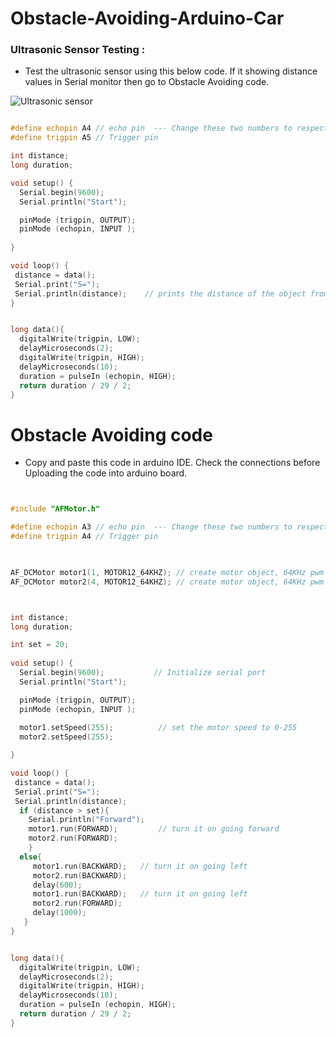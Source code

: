 # Obstacle-Avoiding-Arduino-Car

### Ultrasonic Sensor Testing :


* Test the ultrasonic sensor using this below code. If it showing distance values in Serial monitor then go to Obstacle Avoiding code.

![Ultrasonic sensor](https://microcontrollerslab.com/wp-content/uploads/2014/12/HC-SR04-Ultrasonic-Sensor-Pinout-diagram.jpg)

```C++

#define echopin A4 // echo pin  --- Change these two numbers to respective numbers those are connected in Arduino.
#define trigpin A5 // Trigger pin

int distance;
long duration;

void setup() {
  Serial.begin(9600);        
  Serial.println("Start");

  pinMode (trigpin, OUTPUT);
  pinMode (echopin, INPUT );
  
}

void loop() {
 distance = data();
 Serial.print("S=");
 Serial.println(distance);    // prints the distance of the object from Ultrasonic sensor
}


long data(){
  digitalWrite(trigpin, LOW);
  delayMicroseconds(2);
  digitalWrite(trigpin, HIGH);
  delayMicroseconds(10);
  duration = pulseIn (echopin, HIGH);
  return duration / 29 / 2;
}


```
# Obstacle Avoiding code

* Copy and paste this code in arduino IDE. Check the connections before Uploading the code into arduino board.

```C++


#include "AFMotor.h"

#define echopin A3 // echo pin  --- Change these two numbers to respective numbers those are connected in Arduino.
#define trigpin A4 // Trigger pin

 

AF_DCMotor motor1(1, MOTOR12_64KHZ); // create motor object, 64KHz pwm
AF_DCMotor motor2(4, MOTOR12_64KHZ); // create motor object, 64KHz pwm



int distance;
long duration;

int set = 20;
 
void setup() {
  Serial.begin(9600);           // Initialize serial port
  Serial.println("Start");

  pinMode (trigpin, OUTPUT);
  pinMode (echopin, INPUT );
  
  motor1.setSpeed(255);          // set the motor speed to 0-255
  motor2.setSpeed(255);

}

void loop() {
 distance = data();
 Serial.print("S=");
 Serial.println(distance);
  if (distance > set){
    Serial.println("Forward");
    motor1.run(FORWARD);         // turn it on going forward
    motor2.run(FORWARD); 
    }
  else{
     motor1.run(BACKWARD);   // turn it on going left
     motor2.run(BACKWARD); 
     delay(600);
     motor1.run(BACKWARD);   // turn it on going left
     motor2.run(FORWARD);
     delay(1000); 
   }
}


long data(){
  digitalWrite(trigpin, LOW);
  delayMicroseconds(2);
  digitalWrite(trigpin, HIGH);
  delayMicroseconds(10);
  duration = pulseIn (echopin, HIGH);
  return duration / 29 / 2;
}


```
